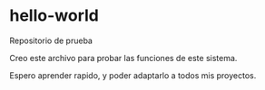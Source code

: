# hello-world
Repositorio de prueba

Creo este archivo para probar las funciones de este sistema.

Espero aprender rapido, y poder adaptarlo a todos mis proyectos.

